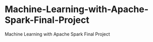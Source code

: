 # Machine-Learning-with-Apache-Spark-Final-Project
Machine Learning with Apache Spark Final Project
